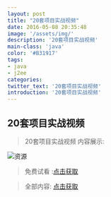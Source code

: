 ```yaml
---
layout: post
title: "20套项目实战视频"
date: 2016-05-08 20:35:48
image: '/assets/img/'
description: '20套项目实战视频'
main-class: 'java'
color: '#B31917'
tags:
- java
- j2ee
categories:
twitter_text: '20套项目实战视频'
introduction: '20套项目实战视频'
---
```


## 20套项目实战视频

>20套项目实战视频
内容展示:

![资源](http://ojjj16i32.bkt.clouddn.com/QQ%E6%88%AA%E5%9B%BE20170112212210.png)

>免费试看 :[点击获取](http://pan.baidu.com/s/1pL4iq5X)

> 全部内容: [点击获取](http://svip.tzyee.net/list/8nTAs)
